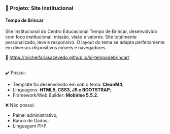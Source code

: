 ### 📂 Projeto: Site Institucional
#### Tempo de Brincar
Site institucional do Centro Educacional Tempo de Brincar, desenvolvido com foco institucional: missão, visão e valores. Site totalmente personalizado, leve e responsivo. O layout do tema se adapta perfeitamente em diversos dispositivos móveis e navegadores.

🔗 https://michelfariasazevedo.github.io/si-tempodebrincar/
##

✔️ Possui:
- Template foi desenvolvido em sob o tema: <strong>CleanM4</strong>;
- Linguagens: <strong>HTML5, CSS3, JS e BOOTSTRAP</strong>;
- Framework/Web Builder: <strong>Mobirise 5.5.2.</strong>

❌ Não possui:
- Painel administrativo;
- Banco de Dados;
- Linguagem PHP.
